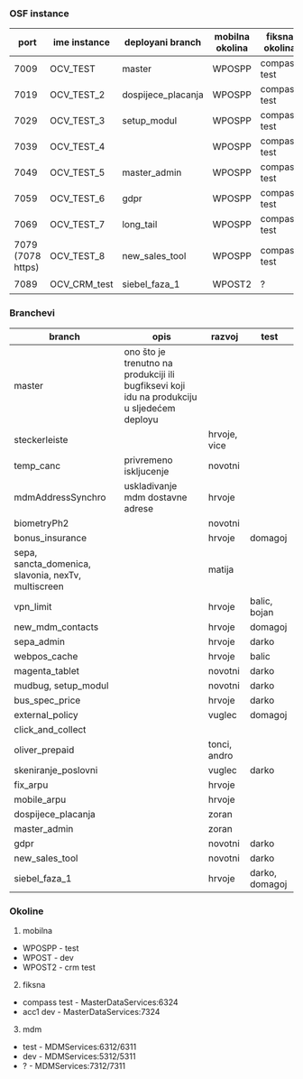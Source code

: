 ### OSF instance
| port | ime instance	| deployani branch | mobilna okolina | fiksna okolina | mdm okolina | startan |
| --- | --- | --- | --- | --- | --- | --- |
| 7009 | OCV_TEST |	master | WPOSPP | compass test   |  test  | :heavy_check_mark: |
| 7019 | OCV_TEST_2 | dospijece_placanja | WPOSPP | compass test | test | :x: |
| 7029 | OCV_TEST_3 | setup_modul | WPOSPP | compass test | test | :x: |
| 7039 | OCV_TEST_4 |  | WPOSPP | compass test | test | :x: |
| 7049 | OCV_TEST_5 | master_admin | WPOSPP | compass test | test | :heavy_check_mark: |
| 7059 | OCV_TEST_6 | gdpr | WPOSPP | compass test | test | :heavy_check_mark: |
| 7069 | OCV_TEST_7 | long_tail | WPOSPP | compass test | test | :heavy_check_mark: |
| 7079 (7078 https) | OCV_TEST_8 | new_sales_tool | WPOSPP | compass test | test | :heavy_check_mark: |
| 7089 | OCV_CRM_test | siebel_faza_1 | WPOST2 | ? | ? | :heavy_check_mark: |



### Branchevi
| branch | opis | razvoj | test |
| --- | --- | --- | --- |
| master | ono što je trenutno na produkciji ili bugfiksevi koji idu na produkciju u sljedećem deployu | | |
| steckerleiste  | | hrvoje, vice | |
| temp_canc | privremeno iskljucenje | novotni |  |
| mdmAddressSynchro | uskladivanje mdm dostavne adrese | hrvoje |  |
| biometryPh2 | | novotni | |
| bonus_insurance | | hrvoje | domagoj |
| sepa, sancta_domenica, slavonia, nexTv, multiscreen | | matija | |
| vpn_limit | | hrvoje | balic, bojan |
| new_mdm_contacts | | hrvoje | domagoj |
| sepa_admin | | hrvoje | darko |
| webpos_cache | | hrvoje | balic |
| magenta_tablet | | novotni | darko |
| mudbug, setup_modul | | novotni | darko |
| bus_spec_price | | hrvoje | darko |
| external_policy | | vuglec | domagoj |
| click_and_collect | | | |
| oliver_prepaid | | tonci, andro | |
| skeniranje_poslovni | | vuglec | darko |
| fix_arpu | | hrvoje | |
| mobile_arpu | | hrvoje | |
| dospijece_placanja | | zoran | |
| master_admin | | zoran | |
| gdpr | | novotni | darko |
| new_sales_tool | | novotni | darko |
| siebel_faza_1 | | hrvoje | darko, domagoj |


### Okoline
1. mobilna
 *	WPOSPP - test
 *	WPOST - dev
  *	WPOST2 - crm test

2. fiksna
 * compass test - MasterDataServices:6324
 * acc1 dev - MasterDataServices:7324

3. mdm
 * test - MDMServices:6312/6311
 * dev - MDMServices:5312/5311
 * ? - MDMServices:7312/7311
